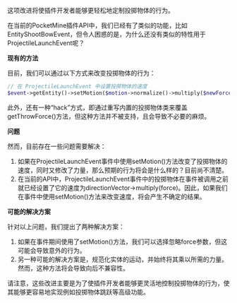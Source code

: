 这项改进将使插件开发者能够更轻松地定制投掷物体的行为。

在当前的PocketMine插件API中，我们已经有了类似的功能，比如EntityShootBowEvent，但令人困惑的是，为什么还没有类似的特性用于ProjectileLaunchEvent呢？

**现有的方法**

目前，我们可以通过以下方式来改变投掷物体的行为：

```php
// 在 ProjectileLaunchEvent 中设置投掷物体的速度
$event->getEntity()->setMotion($motion->normalize()->multiply($newForce));
```

此外，还有一种“hack”方式，即通过重写内置的投掷物体类来覆盖getThrowForce()方法，但这种方法并不被支持，且会导致不必要的麻烦。

**问题**

然而，目前存在一些问题需要解决：

1. 如果在ProjectileLaunchEvent事件中使用setMotion()方法改变了投掷物体的速度，同时又修改了力量，那么预期的行为将会是什么样的？目前尚不清楚。
2. 在当前的API中，ProjectileLaunchEvent事件中的投掷物体在事件被调用之前就已经设置了它的速度为directionVector->multiply(force)。因此，如果我们在事件中使用setMotion()方法来改变速度，将会产生不确定的结果。

**可能的解决方案**

针对以上问题，我们提出了两种解决方案：

1. 如果在事件期间使用了setMotion()方法，我们可以选择忽略force参数，但这可能会导致意外的行为。
2. 另一种可能的解决方案是，规范化实体的运动，并始终将其乘以所需的力量。然而，这种方法将会导致向后不兼容性。

请注意，这些改进主要是为了使插件开发者能够更灵活地控制投掷物体的行为，使其能够更容易地实现例如投掷物体跳跃等高级功能。

